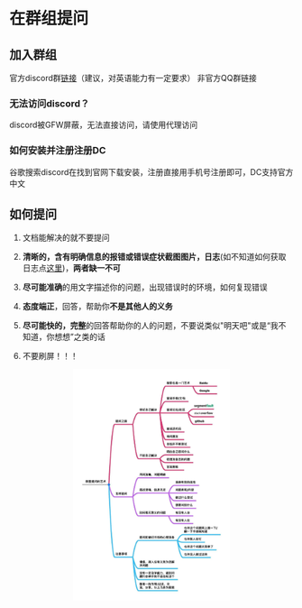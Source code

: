# 在群组提问



## 加入群组

官方discord群[链接]()（建议，对英语能力有一定要求）
非官方QQ群链接[]()

### 无法访问discord？

discord被GFW屏蔽，无法直接访问，请使用代理访问

### 如何安装并注册注册DC

谷歌搜索discord在找到官网下载安装，注册直接用手机号注册即可，DC支持官方中文

## 如何提问

1. 文档能解决的就不要提问

2. **清晰的，含有明确信息的报错或错误症状截图图片，日志**(如不知道如何获取日志点[这里]())，**两者缺一不可**

3. **尽可能准确**的用文字描述你的问题，出现错误时的环境，如何复现错误

4. **态度端正**，回答，帮助你**不是其他人的义务**

5. **尽可能快的，完整**的回答帮助你的人的问题，不要说类似"明天吧"或是“我不知道，你想想”之类的话

6. 不要刷屏！！！

<div align=center> <img src="../imgs/group/asking/ask_zhcn_01.jpeg" alt="../imgs/group/asking/ask_zhcn_01" style="zoom: 40%;" /> </div>

